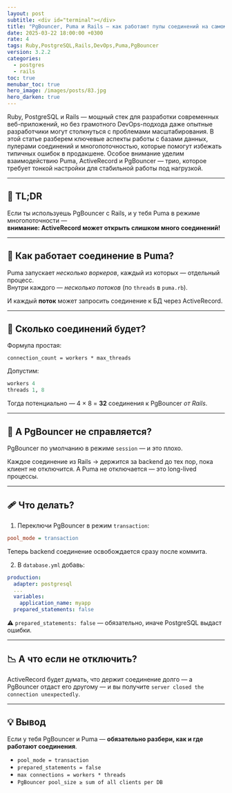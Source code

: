 ```yaml
---
layout: post
subtitle: <div id="terminal"></div>
title: "PgBouncer, Puma и Rails — как работают пулы соединений на самом деле"
date: 2025-03-22 18:00:00 +0300
rate: 4
tags: Ruby,PostgreSQL,Rails,DevOps,Puma,PgBouncer
version: 3.2.2
categories:
  - postgres
  - rails
toc: true
menubar_toc: true
hero_image: /images/posts/83.jpg
hero_darken: true
---
```

Ruby, PostgreSQL и Rails — мощный стек для разработки современных веб-приложений, но без грамотного DevOps-подхода даже опытные разработчики могут столкнуться с проблемами масштабирования. В этой статье разберем ключевые аспекты работы с базами данных, пулерами соединений и многопоточностью, которые помогут избежать типичных ошибок в продакшене. Особое внимание уделим взаимодействию Puma, ActiveRecord и PgBouncer — трио, которое требует тонкой настройки для стабильной работы под нагрузкой.

---

## 🧠 TL;DR

Если ты используешь PgBouncer с Rails, и у тебя Puma в режиме многопоточности —  
**внимание: ActiveRecord может открыть слишком много соединений!**

---

## 🔁 Как работает соединение в Puma?

Puma запускает *несколько воркеров*, каждый из которых — отдельный процесс.  
Внутри каждого — *несколько потоков* (по `threads` в `puma.rb`).

И каждый **поток** может запросить соединение к БД через ActiveRecord.

---

## 🧮 Сколько соединений будет?

Формула простая:

```text
connection_count = workers * max_threads
````

Допустим:

```ruby
workers 4
threads 1, 8
```

Тогда потенциально — 4 × 8 = **32** соединения к PgBouncer *от Rails*.

---

## 🧩 А PgBouncer не справляется?

PgBouncer по умолчанию в режиме `session` — и это плохо.

Каждое соединение из Rails → держится за backend до тех пор, пока клиент не отключится.
А Puma не отключается — это long-lived процессы.

---

## 🩹 Что делать?

1. Переключи PgBouncer в режим `transaction`:

```ini
pool_mode = transaction
```

Теперь backend соединение освобождается сразу после коммита.

2. В `database.yml` добавь:

```yaml
production:
  adapter: postgresql
  ...
  variables:
    application_name: myapp
  prepared_statements: false
```

⚠️ `prepared_statements: false` — обязательно, иначе PostgreSQL выдаст ошибки.

---

## 📉 А что если не отключить?

ActiveRecord будет думать, что держит соединение долго —
а PgBouncer отдаст его другому —
и вы получите `server closed the connection unexpectedly`.

---

## 💡 Вывод

Если у тебя PgBouncer и Puma —
**обязательно разбери, как и где работают соединения**.

* `pool_mode = transaction`
* `prepared_statements = false`
* `max connections = workers * threads`
* `PgBouncer pool_size ≥ sum of all clients per DB`
